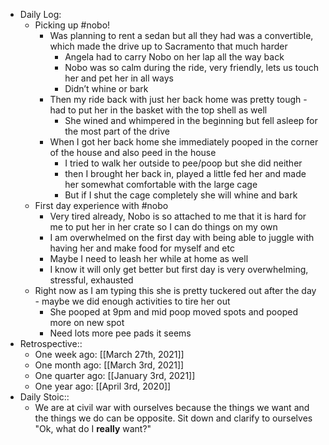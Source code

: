 - Daily Log:
    - Picking up #nobo!
        - Was planning to rent a sedan but all they had was a convertible, which made the drive up to Sacramento that much harder
            - Angela had to carry Nobo on her lap all the way back
            - Nobo was so calm during the ride, very friendly, lets us touch her and pet her in all ways
            - Didn’t whine or bark
        - Then my ride back with just her back home was pretty tough - had to put her in the basket with the top shell as well
            - She wined and whimpered in the beginning but fell asleep for the most part of the drive
        - When I got her back home she immediately pooped in the corner of the house and also peed in the house
            - I tried to walk her outside to pee/poop but she did neither
            - then I brought her back in, played a little fed her and made her somewhat comfortable with the large cage
            - But if I shut the cage completely she will whine and bark
    - First day experience with #nobo
        - Very tired already, Nobo is so attached to me that it is hard for me to put her in her crate so I can do things on my own
        - I am overwhelmed on the first day with being able to juggle with having her and make food for myself and etc
        - Maybe I need to leash her while at home as well
        - I know it will only get better but first day is very overwhelming, stressful, exhausted
    - Right now as I am typing this she is pretty tuckered out after the day - maybe we did enough activities to tire her out
        - She pooped at 9pm and mid poop moved spots and pooped more on new spot
        - Need lots more pee pads it seems
- Retrospective::
    - One week ago: [[March 27th, 2021]]
    - One month ago: [[March 3rd, 2021]]
    - One quarter ago: [[January 3rd, 2021]]
    - One year ago: [[April 3rd, 2020]]
- Daily Stoic::
    - We are at civil war with ourselves because the things we want and the things we do can be opposite. Sit down and clarify to ourselves "Ok, what do I __really__ want?"
